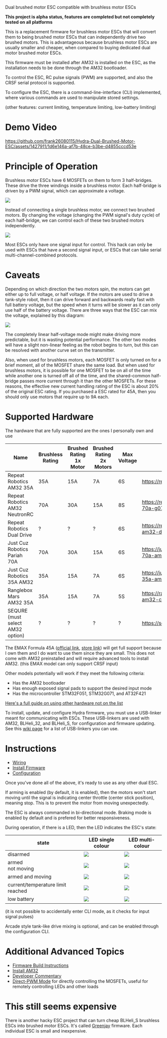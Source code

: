 Dual brushed motor ESC compatible with brushless motor ESCs

**This project is alpha status, features are completed but not completely tested on all platforms**

This is a replacement firmware for brushless motor ESCs that will convert them to being brushed motor ESCs that can independently drive two brushed motors. This is advantageous because brushless motor ESCs are usually smaller and cheaper, when compared to buying dedicated dual motor brushed motor ESCs.

This firmware must be installed after AM32 is installed on the ESC, as the installation needs to be done through the AM32 bootloader.

To control the ESC, RC pulse signals (PWM) are supported, and also the CRSF serial protocol is supported.

To configure the ESC, there is a command-line-interface (CLI) implemented, where various commands are used to manipulate stored settings.

(other features: current limiting, temperature limiting, low-battery limiting)

# Demo Video

https://github.com/frank26080115/Hydra-Dual-Brushed-Motor-ESC/assets/1427911/1d6e146a-af7b-48ce-b3be-d4855cccd53e

# Principle of Operation

Brushless motor ESCs have 6 MOSFETs on them to form 3 half-bridges. These drive the three windings inside a brushless motor. Each half-bridge is driven by a PWM signal, which can approximate a voltage.

![](doc/imgs/brushless_halfbridges.png)

Instead of connecting a single brushless motor, we connect two brushed motors. By changing the voltage (changing the PWM signal's duty cycle) of each half-bridge, we can control each of these two brushed motors independently.

![](doc/imgs/control_motor_directions.png)

Most ESCs only have one signal input for control. This hack can only be used with ESCs that have a second signal input, or ESCs that can take serial multi-channel-combined protocols.

# Caveats

Depending on which direction the two motors spin, the motors can get either up to full voltage, or half voltage. If the motors are used to drive a tank-style robot, then it can drive forward and backwards really fast with full battery voltage, but the speed when it turns will be slower as it can only use half of the battery voltage. There are three ways that the ESC can mix the voltage, explained by this diagram:

![](doc/imgs/operating_voltage_modes.png)

The completely linear half-voltage mode might make driving more predictable, but it is wasting potential performance. The other two modes will have a slight non-linear feeling as the robot begins to turn, but this can be resolved with another curve set on the transmitter.

Also, when used for brushless motors, each MOSFET is only turned on for a brief moment, all of the MOSFET share the same load. But when used for brushless motors, it is possible for one MOSFET to be on all of the time while another one is turned off all of the time, and the shared-common half-bridge passes more current through it than the other MOSFETs. For these reasons, the effective new current handling rating of the ESC is about 20% of the original ESC rating. If you purchased a ESC rated for 45A, then you should only use motors that require up to 9A each.

# Supported Hardware

The hardware that are fully supported are the ones I personally own and use

| Name | Brushless Rating | Brushed Rating<br />1x Motor | Brushed Rating<br />2x Motors | Max Voltage | URL |
|------|------------------|------------------------------|-------------------------------|-------------|-----|
| Repeat Robotics AM32 35A | 35A | 15A | 7A | 6S | https://repeat-robotics.com/buy/am32/ |
| Repeat Robotics AM32 NeutronRC | 70A | 30A | 15A | 8S | https://repeat-robotics.com/buy/neutronrc-70a-g071-beetle-weapon-esc/ |
| Repeat Robotics Dual Drive | ? | ? | ? | 6S | https://repeat-robotics.com/buy/repeat-am32-dual-brushless-drive-esc/ |
| Just Cuz Robotics Pariah 70A | 70A | 30A | 15A | 6S | https://justcuzrobotics.com/products/pariah-70a-am32-weapon-esc |
| Just Cuz Robotics 35A AM32 | 35A | 15A | 7A | 6S | https://justcuzrobotics.com/products/jcr-35a-am32 |
| Ranglebox Mars AM32 35A | 35A | 15A | 7A | 5S | https://ranglebox.com/shop/product/mars-am32-controller/ |
| SEQURE (must select AM32 option) | ? | ? | ? | ? | https://sequremall.com/collections/sqesc |

The EMAX Formula 45A ([official link](https://emax-usa.com/collections/electronic-speed-controller/products/emax-formula-series-45a-esc-support-blheli-32-2-5s), [store link](https://pyrodrone.com/collections/individual/products/emax-formula-series-45a-esc-support-blheli_32-2-5s)) will get full support because I own them and I do want to use them since they are small. This does not come with AM32 preinstalled and will require advanced tools to install AM32. (this EMAX model can only support CRSF input)

Other models potentially will work if they meet the following criteria:

 * Has the AM32 bootloader
 * Has enough exposed signal pads to support the desired input mode
 * Has the microcontroller STM32F051, STM32G071, and AT32F421

[Here's a full guide on using other hardware not on the list](doc/other-hardware-hacking.md)

To install, update, and configure Hydra firmware, you must use a USB-linker meant for communicating with ESCs. These USB-linkers are used with AM32, BLHeli_32, and BLHeli_S, for configuration and firmware updating. See this [wiki page](../../wiki/USB-Linker) for a list of USB-linkers you can use.

# Instructions
 
 * [Wiring](doc/wiring.md)
 * [Install Firmware](doc/install-firmware.md)
 * [Configuration](doc/configuration.md)

Once you've done all of the above, it's ready to use as any other dual ESC.

If arming is enabled (by default, it is enabled), then the motors won't start moving until the signal is indicating center throttle (center stick position), meaning stop. This is to prevent the motor from moving unexpectedly.

The ESC is always commanded in bi-directional mode. Braking mode is enabled by default and is prefered for better responsiveness.

During operation, if there is a LED, then the LED indicates the ESC's state:

| state            | LED single colour | LED multi-colour |
|------------------|-------------------|------------------|
| disarmed         | ![](doc/imgs/ledblinks/redsolid.png) | ![](doc/imgs/ledblinks/redsolid.png) |
| armed <br /> not moving | ![](doc/imgs/ledblinks/shortslow.png) | ![](doc/imgs/ledblinks/shortslowgreen.png) |
| armed and moving | ![](doc/imgs/ledblinks/shortfast.png) | ![](doc/imgs/ledblinks/shortfastgreen.png) |
| current/temperature limit reached | ![](doc/imgs/ledblinks/currentlimit_s.png) | ![](doc/imgs/ledblinks/currentlimit_m.png) |
| low battery | ![](doc/imgs/ledblinks/lowbatt_s.png) | ![](doc/imgs/ledblinks/lowbatt_m.png) |

(it is not possible to accidentally enter CLI mode, as it checks for input signal pulses)

Arcade style tank-like drive mixing is optional, and can be enabled through the configuration CLI.

# Additional Advanced Topics

 * [Firmware Build Instructions](doc/build-instructions.md)
 * [Install AM32](doc/install-am32.md)
 * [Developer Commentary](doc/developer-commentary.md)
 * [Direct-PWM Mode](doc/direct-pwm-mode.md) for directly controlling the MOSFETs, useful for remotely controlling LEDs and other loads

# This still seems expensive

There is another hacky ESC project that can turn cheap BLHeli_S brushless ESCs into brushed motor ESCs. It's called [Greenjay](https://github.com/frank26080115/greenjay) firmware. Each individual ESC is small and inexpensive.

